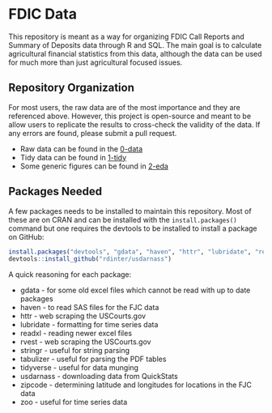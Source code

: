 # FDIC Data

This repository is meant as a way for organizing FDIC Call Reports and Summary of Deposits data through R and SQL. The main goal is to calculate agricultural financial statistics from this data, although the data can be used for much more than just agricultural focused issues.

## Repository Organization

For most users, the raw data are of the most importance and they are referenced above. However, this project is open-source and meant to be allow users to replicate the results to cross-check the validity of the data. If any errors are found, please submit a pull request.

- Raw data can be found in the [0-data](0-data)
- Tidy data can be found in [1-tidy](1-tidy)
- Some generic figures can be found in [2-eda](2-eda)

## Packages Needed

A few packages needs to be installed to maintain this repository. Most of these are on CRAN and can be installed with the `install.packages()` command but one requires the devtools to be installed to install a package on GitHub:

```R
install.packages("devtools", "gdata", "haven", "httr", "lubridate", "readxl", "rvest", "stringr", "tabulizer", "tidyverse", "zipcode", "zoo")
devtools::install_github("rdinter/usdarnass")
```

A quick reasoning for each package:

- gdata - for some old excel files which cannot be read with up to date packages
- haven - to read SAS files for the FJC data
- httr - web scraping the USCourts.gov
- lubridate - formatting for time series data
- readxl - reading newer excel files
- rvest - web scraping the USCourts.gov
- stringr - useful for string parsing
- tabulizer - useful for parsing the PDF tables
- tidyverse - useful for data munging
- usdarnass - downloading data from QuickStats
- zipcode - determining latitude and longitudes for locations in the FJC data
- zoo - useful for time series data